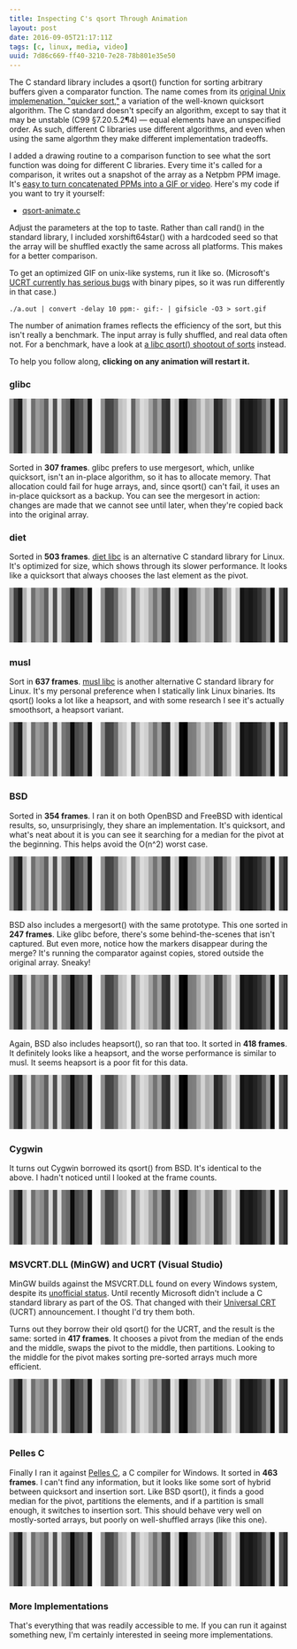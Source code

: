```yaml
---
title: Inspecting C's qsort Through Animation
layout: post
date: 2016-09-05T21:17:11Z
tags: [c, linux, media, video]
uuid: 7d86c669-ff40-3210-7e28-78b801e35e50
---
```


The C standard library includes a qsort() function for sorting
arbitrary buffers given a comparator function. The name comes from its
[original Unix implemenation, "quicker sort,"][name] a variation of
the well-known quicksort algorithm. The C standard doesn't specify an
algorithm, except to say that it may be unstable (C99 §7.20.5.2¶4) —
equal elements have an unspecified order. As such, different C
libraries use different algorithms, and even when using the same
algorthm they make different implementation tradeoffs.

I added a drawing routine to a comparison function to see what the
sort function was doing for different C libraries. Every time it's
called for a comparison, it writes out a snapshot of the array as a
Netpbm PPM image. It's [easy to turn concatenated PPMs into a GIF or
video][poor]. Here's my code if you want to try it yourself:

* [qsort-animate.c][source]

Adjust the parameters at the top to taste. Rather than call rand() in
the standard library, I included xorshift64star() with a hardcoded
seed so that the array will be shuffled exactly the same across all
platforms. This makes for a better comparison.

To get an optimized GIF on unix-like systems, run it like so.
(Microsoft's [UCRT currently has serious bugs][bug] with binary pipes,
so it was run differently in that case.)

    ./a.out | convert -delay 10 ppm:- gif:- | gifsicle -O3 > sort.gif

The number of animation frames reflects the efficiency of the sort,
but this isn't really a benchmark. The input array is fully shuffled,
and real data often not. For a benchmark, have a look at [a libc
qsort() shootout of sorts][shootout] instead.

To help you follow along, **clicking on any animation will restart it.**

### glibc

<img class="resetable" onclick="gifreset(this)" src="/img/qsort/glibc.gif" alt="" title="glibc"/>

Sorted in **307 frames**. glibc prefers to use mergesort, which,
unlike quicksort, isn't an in-place algorithm, so it has to allocate
memory. That allocation could fail for huge arrays, and, since qsort()
can't fail, it uses an in-place quicksort as a backup. You can see the
mergesort in action: changes are made that we cannot see until later,
when they're copied back into the original array.

### diet

Sorted in **503 frames**. [diet libc][diet] is an alternative C
standard library for Linux. It's optimized for size, which shows
through its slower performance. It looks like a quicksort that always
chooses the last element as the pivot.

<img class="resetable" onclick="gifreset(this)" src="/img/qsort/diet.gif" alt="" title="diet"/>

### musl

Sort in **637 frames**. [musl libc][musl] is another alternative C
standard library for Linux. It's my personal preference when I
statically link Linux binaries. Its qsort() looks a lot like a
heapsort, and with some research I see it's actually smoothsort, a
heapsort variant.

<img class="resetable" onclick="gifreset(this)" src="/img/qsort/musl.gif" alt="" title="musl"/>

### BSD

Sorted in **354 frames**. I ran it on both OpenBSD and FreeBSD with
identical results, so, unsurprisingly, they share an implementation.
It's quicksort, and what's neat about it is you can see it searching
for a median for the pivot at the beginning. This helps avoid the
O(n^2) worst case.

<img class="resetable" onclick="gifreset(this)" src="/img/qsort/bsd-qsort.gif" alt="" title="BSD qsort"/>

BSD also includes a mergesort() with the same prototype. This one
sorted in **247 frames**. Like glibc before, there's some
behind-the-scenes that isn't captured. But even more, notice how the
markers disappear during the merge? It's running the comparator
against copies, stored outside the original array. Sneaky!

<img class="resetable" onclick="gifreset(this)" src="/img/qsort/bsd-mergesort.gif" alt="" title="BSD mergesort"/>

Again, BSD also includes heapsort(), so ran that too. It sorted in
**418 frames**. It definitely looks like a heapsort, and the worse
performance is similar to musl. It seems heapsort is a poor fit for
this data.

<img class="resetable" onclick="gifreset(this)" src="/img/qsort/bsd-heapsort.gif" alt="" title="BSD heapsort"/>

### Cygwin

It turns out Cygwin borrowed its qsort() from BSD. It's identical to
the above. I hadn't noticed until I looked at the frame counts.

<img class="resetable" onclick="gifreset(this)" src="/img/qsort/cygwin.gif" alt="" title="Cygwin (BSD)"/>

### MSVCRT.DLL (MinGW) and UCRT (Visual Studio)

MinGW builds against the MSVCRT.DLL found on every Windows system,
despite its [unofficial status][msvcrt]. Until recently Microsoft
didn't include a C standard library as part of the OS. That changed
with their [Universal CRT][ucrt] (UCRT) announcement. I thought I'd
try them both.

Turns out they borrow their old qsort() for the UCRT, and the result
is the same: sorted in **417 frames**. It chooses a pivot from the
median of the ends and the middle, swaps the pivot to the middle, then
partitions. Looking to the middle for the pivot makes sorting
pre-sorted arrays much more efficient.

<img class="resetable" onclick="gifreset(this)" src="/img/qsort/ucrt.gif" alt="" title="Microsoft UCRT"/>

### Pelles C

Finally I ran it against [Pelles C][pellesc], a C compiler for
Windows. It sorted in **463 frames**. I can't find any information,
but it looks like some sort of hybrid between quicksort and insertion
sort. Like BSD qsort(), it finds a good median for the pivot,
partitions the elements, and if a partition is small enough, it
switches to insertion sort. This should behave very well on
mostly-sorted arrays, but poorly on well-shuffled arrays (like this
one).

<img class="resetable" onclick="gifreset(this)" src="/img/qsort/pellesc.gif" alt=""/>

### More Implementations

That's everything that was readily accessible to me. If you can run it
against something new, I'm certainly interested in seeing more
implementations.


<script type="text/javascript">
function gifreset(img) {
    var src = img.src;
    img.src = "";
    img.src = src;
};
</script>


[source]: /download/qsort-animate.c
[name]: http://citeseer.ist.psu.edu/viewdoc/summary?doi=10.1.1.14.8162
[shootout]: http://calmerthanyouare.org/2013/05/31/qsort-shootout.html
[poor]: /blog/2011/11/28/
[bug]: http://radiance-online.org:82/pipermail/radiance-dev/2016-March/001578.html
[diet]: https://www.fefe.de/dietlibc/
[musl]: https://www.musl-libc.org/
[ucrt]: https://blogs.msdn.microsoft.com/vcblog/2015/03/03/introducing-the-universal-crt/
[msvcrt]: https://blogs.msdn.microsoft.com/oldnewthing/20140411-00/?p=1273
[pellesc]: http://www.smorgasbordet.com/pellesc/
